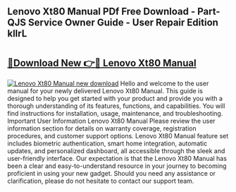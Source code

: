 ## Lenovo Xt80 Manual PDf Free Download - Part-QJS Service Owner Guide - User Repair Edition kllrL

# <h2><a href="http://cf1070.oget.top/?id=Lenovo+Xt80+Manual">🔗Download New 👉🔴 Lenovo Xt80 Manual</a></h2>

[![Lenovo Xt80 Manual new download](https://i.imgur.com/5g1atiW.png)](http://cf1070.oget.top/?id=Lenovo+Xt80+Manual)
Hello and welcome to the user manual for your newly delivered Lenovo Xt80 Manual. This guide is designed to help you get started with your product and provide you with a thorough understanding of its features, functions, and capabilities. You will find instructions for installation, usage, maintenance, and troubleshooting. Important User Information Lenovo Xt80 Manual Please review the user information section for details on warranty coverage, registration procedures, and customer support options. Lenovo Xt80 Manual feature set includes biometric authentication, smart home integration, automatic updates, and personalized dashboard, all accessible through the sleek and user-friendly interface. Our expectation is that the Lenovo Xt80 Manual has been a clear and easy-to-understand resource in your journey to becoming proficient in using your new gadget. Should you need any assistance or clarification, please do not hesitate to contact our support team.

